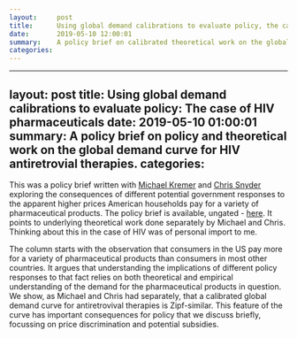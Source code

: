 ```yaml
---
layout:     post
title:      Using global demand calibrations to evaluate policy, the case of HIV pharmaceuticals
date:       2019-05-10 12:00:01
summary:    A policy brief on calibrated theoretical work on the global demand curve for HIV antiretroviral therapies.
categories: 
---
```



---
layout:     post
title:      Using global demand calibrations to evaluate policy: The case of HIV pharmaceuticals
date:       2019-05-10 01:00:01
summary:    A policy brief on policy and theoretical work on the global demand curve for HIV antiretrovial therapies.
categories: 
---

This was a policy brief written with [Michael Kremer](https://scholar.harvard.edu/kremer/biocv) and [Chris Snyder](https://www.dartmouth.edu/~csnyder/) exploring the consequences of different potential government responses to the apparent higher prices American households pay for a variety of pharmaceutical products. The policy brief is available, ungated - [here](https://voxeu.org/article/using-global-demand-calibrations-evaluate-policy). It points to underlying theoretical work done separately by Michael and Chris. Thinking about this in the case of HIV was of personal import to me.

The column starts with the observation that consumers in the US pay more for a variety of pharmaceutical products than consumers in most other countries. It argues that understanding the implications of different policy responses to that fact relies on both theoretical and empirical understanding of the demand for the pharmaceutical products in question. We show, as Michael and Chris had separately, that a calibrated global demand curve for antiretrovival therapies is Zipf-similar. This feature of the curve has important consequences for policy that we discuss briefly, focussing on price discrimination and potential subsidies.
